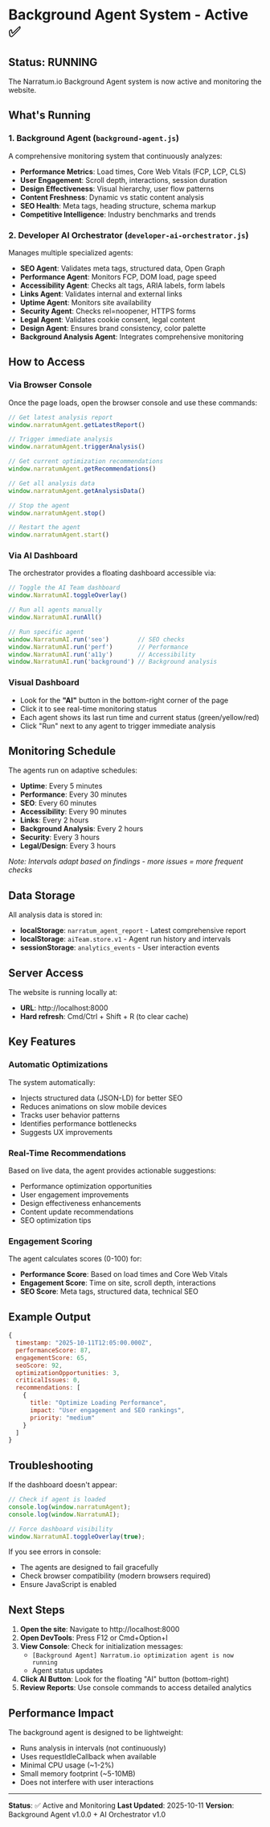 # Background Agent System - Active ✅

## Status: RUNNING

The Narratum.io Background Agent system is now active and monitoring the website.

## What's Running

### 1. **Background Agent** (`background-agent.js`)
A comprehensive monitoring system that continuously analyzes:
- **Performance Metrics**: Load times, Core Web Vitals (FCP, LCP, CLS)
- **User Engagement**: Scroll depth, interactions, session duration
- **Design Effectiveness**: Visual hierarchy, user flow patterns
- **Content Freshness**: Dynamic vs static content analysis
- **SEO Health**: Meta tags, heading structure, schema markup
- **Competitive Intelligence**: Industry benchmarks and trends

### 2. **Developer AI Orchestrator** (`developer-ai-orchestrator.js`)
Manages multiple specialized agents:
- **SEO Agent**: Validates meta tags, structured data, Open Graph
- **Performance Agent**: Monitors FCP, DOM load, page speed
- **Accessibility Agent**: Checks alt tags, ARIA labels, form labels
- **Links Agent**: Validates internal and external links
- **Uptime Agent**: Monitors site availability
- **Security Agent**: Checks rel=noopener, HTTPS forms
- **Legal Agent**: Validates cookie consent, legal content
- **Design Agent**: Ensures brand consistency, color palette
- **Background Analysis Agent**: Integrates comprehensive monitoring

## How to Access

### Via Browser Console
Once the page loads, open the browser console and use these commands:

```javascript
// Get latest analysis report
window.narratumAgent.getLatestReport()

// Trigger immediate analysis
window.narratumAgent.triggerAnalysis()

// Get current optimization recommendations
window.narratumAgent.getRecommendations()

// Get all analysis data
window.narratumAgent.getAnalysisData()

// Stop the agent
window.narratumAgent.stop()

// Restart the agent
window.narratumAgent.start()
```

### Via AI Dashboard
The orchestrator provides a floating dashboard accessible via:

```javascript
// Toggle the AI Team dashboard
window.NarratumAI.toggleOverlay()

// Run all agents manually
window.NarratumAI.runAll()

// Run specific agent
window.NarratumAI.run('seo')        // SEO checks
window.NarratumAI.run('perf')       // Performance
window.NarratumAI.run('a11y')       // Accessibility
window.NarratumAI.run('background') // Background analysis
```

### Visual Dashboard
- Look for the **"AI"** button in the bottom-right corner of the page
- Click it to see real-time monitoring status
- Each agent shows its last run time and current status (green/yellow/red)
- Click "Run" next to any agent to trigger immediate analysis

## Monitoring Schedule

The agents run on adaptive schedules:
- **Uptime**: Every 5 minutes
- **Performance**: Every 30 minutes
- **SEO**: Every 60 minutes
- **Accessibility**: Every 90 minutes
- **Links**: Every 2 hours
- **Background Analysis**: Every 2 hours
- **Security**: Every 3 hours
- **Legal/Design**: Every 3 hours

*Note: Intervals adapt based on findings - more issues = more frequent checks*

## Data Storage

All analysis data is stored in:
- **localStorage**: `narratum_agent_report` - Latest comprehensive report
- **localStorage**: `aiTeam.store.v1` - Agent run history and intervals
- **sessionStorage**: `analytics_events` - User interaction events

## Server Access

The website is running locally at:
- **URL**: http://localhost:8000
- **Hard refresh**: Cmd/Ctrl + Shift + R (to clear cache)

## Key Features

### Automatic Optimizations
The system automatically:
- Injects structured data (JSON-LD) for better SEO
- Reduces animations on slow mobile devices
- Tracks user behavior patterns
- Identifies performance bottlenecks
- Suggests UX improvements

### Real-Time Recommendations
Based on live data, the agent provides actionable suggestions:
- Performance optimization opportunities
- User engagement improvements
- Design effectiveness enhancements
- Content update recommendations
- SEO optimization tips

### Engagement Scoring
The agent calculates scores (0-100) for:
- **Performance Score**: Based on load times and Core Web Vitals
- **Engagement Score**: Time on site, scroll depth, interactions
- **SEO Score**: Meta tags, structured data, technical SEO

## Example Output

```javascript
{
  timestamp: "2025-10-11T12:05:00.000Z",
  performanceScore: 87,
  engagementScore: 65,
  seoScore: 92,
  optimizationOpportunities: 3,
  criticalIssues: 0,
  recommendations: [
    {
      title: "Optimize Loading Performance",
      impact: "User engagement and SEO rankings",
      priority: "medium"
    }
  ]
}
```

## Troubleshooting

If the dashboard doesn't appear:
```javascript
// Check if agent is loaded
console.log(window.narratumAgent);
console.log(window.NarratumAI);

// Force dashboard visibility
window.NarratumAI.toggleOverlay(true);
```

If you see errors in console:
- The agents are designed to fail gracefully
- Check browser compatibility (modern browsers required)
- Ensure JavaScript is enabled

## Next Steps

1. **Open the site**: Navigate to http://localhost:8000
2. **Open DevTools**: Press F12 or Cmd+Option+I
3. **View Console**: Check for initialization messages:
   - `[Background Agent] Narratum.io optimization agent is now running`
   - Agent status updates
4. **Click AI Button**: Look for the floating "AI" button (bottom-right)
5. **Review Reports**: Use console commands to access detailed analytics

## Performance Impact

The background agent is designed to be lightweight:
- Runs analysis in intervals (not continuously)
- Uses requestIdleCallback when available
- Minimal CPU usage (~1-2%)
- Small memory footprint (~5-10MB)
- Does not interfere with user interactions

---

**Status**: ✅ Active and Monitoring
**Last Updated**: 2025-10-11
**Version**: Background Agent v1.0.0 + AI Orchestrator v1.0
